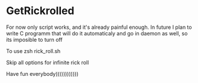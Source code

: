 # GetRickrolled

For now only script works, and it's already painful enough. In future I plan to write C programm that will do it automaticaly
and go in daemon as well, so its imposible to turn off

To use 
zsh rick_roll.sh

Skip all options for infinite rick roll

Have fun everybody))))))))))))

